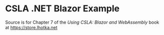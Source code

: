 # CSLA .NET Blazor Example

Source is for Chapter 7 of the _Using CSLA: Blazor and WebAssembly_ book at https://store.lhotka.net